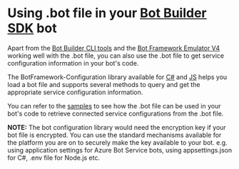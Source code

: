 # Using .bot file in your [Bot Builder SDK](https://github.com/microsoft/botbuilder) bot
Apart from the [Bot Builder CLI tools](../../../README.md) and the [Bot Framework Emulator V4](https://github.com/microsoft/botframework-emulator) working well with the .bot file, you can also use the .bot file to get service configuration information in your bot's code. 

The BotFramework-Configuration library available for [C#](https://www.nuget.org/packages/Microsoft.Bot.Configuration) and [JS](https://www.npmjs.com/package/botframework-configuration) helps you load a bot file and supports several methods to query and get the appropriate service configuration information. 

You can refer to the [samples](https://github.com/microsoft/botbuilder-samples) to see how the .bot file can be used in your bot's code to retrieve connected service configurations from the .bot file. 

**NOTE:** The bot configuration library would need the encryption key if your bot file is encrypted. You can use the standard mechanisms available for the platform you are on to securely make the key available to your bot. e.g. using application settings for Azure Bot Service bots, using appsettings.json for C#, .env file for Node.js etc. 
